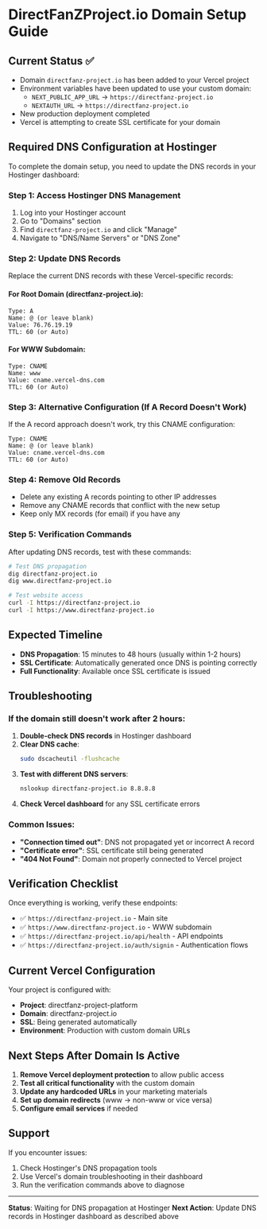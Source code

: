 # DirectFanZProject.io Domain Setup Guide

## Current Status ✅
- Domain `directfanz-project.io` has been added to your Vercel project
- Environment variables have been updated to use your custom domain:
  - `NEXT_PUBLIC_APP_URL` → `https://directfanz-project.io`
  - `NEXTAUTH_URL` → `https://directfanz-project.io`
- New production deployment completed
- Vercel is attempting to create SSL certificate for your domain

## Required DNS Configuration at Hostinger

To complete the domain setup, you need to update the DNS records in your Hostinger dashboard:

### Step 1: Access Hostinger DNS Management
1. Log into your Hostinger account
2. Go to "Domains" section
3. Find `directfanz-project.io` and click "Manage"
4. Navigate to "DNS/Name Servers" or "DNS Zone"

### Step 2: Update DNS Records

Replace the current DNS records with these Vercel-specific records:

#### For Root Domain (directfanz-project.io):
```
Type: A
Name: @ (or leave blank)
Value: 76.76.19.19
TTL: 60 (or Auto)
```

#### For WWW Subdomain:
```
Type: CNAME
Name: www
Value: cname.vercel-dns.com
TTL: 60 (or Auto)
```

### Step 3: Alternative Configuration (If A Record Doesn't Work)
If the A record approach doesn't work, try this CNAME configuration:

```
Type: CNAME
Name: @ (or leave blank)
Value: cname.vercel-dns.com
TTL: 60 (or Auto)
```

### Step 4: Remove Old Records
- Delete any existing A records pointing to other IP addresses
- Remove any CNAME records that conflict with the new setup
- Keep only MX records (for email) if you have any

### Step 5: Verification Commands

After updating DNS records, test with these commands:

```bash
# Test DNS propagation
dig directfanz-project.io
dig www.directfanz-project.io

# Test website access
curl -I https://directfanz-project.io
curl -I https://www.directfanz-project.io
```

## Expected Timeline

- **DNS Propagation**: 15 minutes to 48 hours (usually within 1-2 hours)
- **SSL Certificate**: Automatically generated once DNS is pointing correctly
- **Full Functionality**: Available once SSL certificate is issued

## Troubleshooting

### If the domain still doesn't work after 2 hours:

1. **Double-check DNS records** in Hostinger dashboard
2. **Clear DNS cache**: 
   ```bash
   sudo dscacheutil -flushcache
   ```
3. **Test with different DNS servers**:
   ```bash
   nslookup directfanz-project.io 8.8.8.8
   ```
4. **Check Vercel dashboard** for any SSL certificate errors

### Common Issues:

- **"Connection timed out"**: DNS not propagated yet or incorrect A record
- **"Certificate error"**: SSL certificate still being generated
- **"404 Not Found"**: Domain not properly connected to Vercel project

## Verification Checklist

Once everything is working, verify these endpoints:

- ✅ `https://directfanz-project.io` - Main site
- ✅ `https://www.directfanz-project.io` - WWW subdomain  
- ✅ `https://directfanz-project.io/api/health` - API endpoints
- ✅ `https://directfanz-project.io/auth/signin` - Authentication flows

## Current Vercel Configuration

Your project is configured with:
- **Project**: directfanz-project-platform  
- **Domain**: directfanz-project.io
- **SSL**: Being generated automatically
- **Environment**: Production with custom domain URLs

## Next Steps After Domain Is Active

1. **Remove Vercel deployment protection** to allow public access
2. **Test all critical functionality** with the custom domain
3. **Update any hardcoded URLs** in your marketing materials
4. **Set up domain redirects** (www → non-www or vice versa)
5. **Configure email services** if needed

## Support

If you encounter issues:
1. Check Hostinger's DNS propagation tools
2. Use Vercel's domain troubleshooting in their dashboard
3. Run the verification commands above to diagnose

---

**Status**: Waiting for DNS propagation at Hostinger
**Next Action**: Update DNS records in Hostinger dashboard as described above